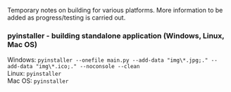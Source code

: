 Temporary notes on building for various platforms. More information to be added as progress/testing is carried out.

### pyinstaller - building standalone application (Windows, Linux, Mac OS)
Windows: ```pyinstaller --onefile main.py --add-data "img\*.jpg;." --add-data "img\*.ico;." --noconsole --clean```   
Linux:   ```pyinstaller```   
Mac OS:  ```pyinstaller```

